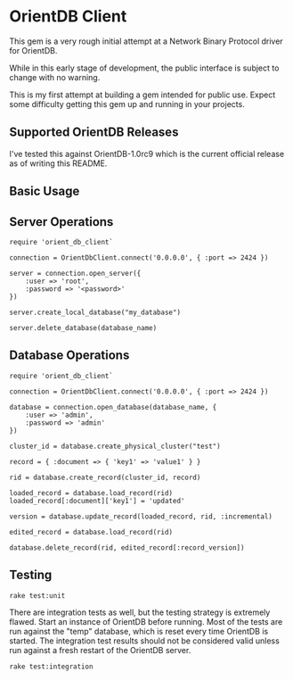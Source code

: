 OrientDB Client
===============

This gem is a very rough initial attempt at a Network Binary Protocol driver for OrientDB.

While in this early stage of development, the public interface is subject to change with no warning.

This is my first attempt at building a gem intended for public use.  Expect some difficulty getting this gem up and running in your projects.


Supported OrientDB Releases
---------------------------

I've tested this against OrientDB-1.0rc9 which is the current official release as of writing this README.


Basic Usage
-----------


## Server Operations

    require 'orient_db_client`

    connection = OrientDbClient.connect('0.0.0.0', { :port => 2424 })

    server = connection.open_server({
        :user => 'root',
        :password => '<password>'
    })

    server.create_local_database("my_database")

    server.delete_database(database_name)


## Database Operations

    require 'orient_db_client`

    connection = OrientDbClient.connect('0.0.0.0', { :port => 2424 })

    database = connection.open_database(database_name, {
        :user => 'admin',
        :password => 'admin'
    })

    cluster_id = database.create_physical_cluster("test")

    record = { :document => { 'key1' => 'value1' } }

    rid = database.create_record(cluster_id, record)

    loaded_record = database.load_record(rid)
    loaded_record[:document]['key1'] = 'updated'

    version = database.update_record(loaded_record, rid, :incremental)

    edited_record = database.load_record(rid)

    database.delete_record(rid, edited_record[:record_version])


Testing
-------

    rake test:unit

There are integration tests as well, but the testing strategy is extremely flawed.  Start an instance of OrientDB before running.  Most of the tests are run against the "temp" database, which is reset every time OrientDB is started.  The integration test results should not be considered valid unless run against a fresh restart of the OrientDB server.

    rake test:integration
